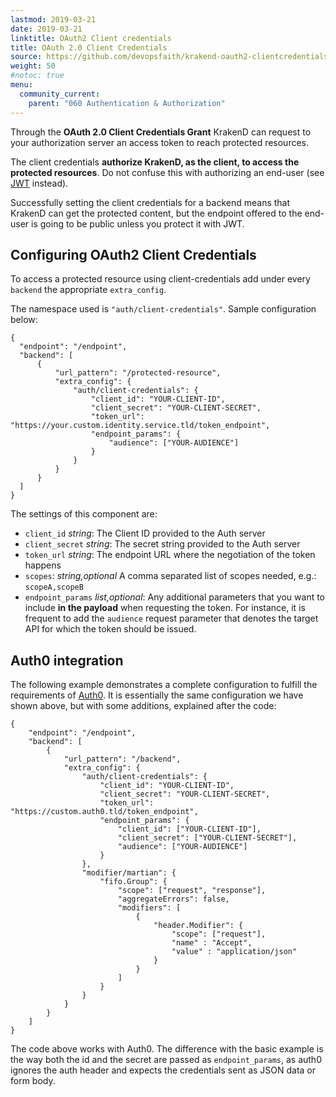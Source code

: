 ```yaml
---
lastmod: 2019-03-21
date: 2019-03-21
linktitle: OAuth2 Client credentials
title: OAuth 2.0 Client Credentials
source: https://github.com/devopsfaith/krakend-oauth2-clientcredentials
weight: 50
#notoc: true
menu:
  community_current:
    parent: "060 Authentication & Authorization"
---
```


Through the **OAuth 2.0 Client Credentials Grant** KrakenD can request to your authorization server an access token to reach protected resources.

The client credentials **authorize KrakenD, as the client, to access the protected resources**. Do not confuse this with authorizing an end-user (see [JWT](/docs/authorization/jwt-overview/) instead).

Successfully setting the client credentials for a backend means that KrakenD can get the protected content, but the endpoint offered to the end-user is going to be public unless you protect it with JWT.

## Configuring OAuth2 Client Credentials
To access a protected resource using client-credentials add under every `backend` the appropriate `extra_config`.

The namespace used is `"auth/client-credentials"`. Sample configuration below:

    {
      "endpoint": "/endpoint",
      "backend": [
          {
              "url_pattern": "/protected-resource",
              "extra_config": {
                  "auth/client-credentials": {
                      "client_id": "YOUR-CLIENT-ID",
                      "client_secret": "YOUR-CLIENT-SECRET",
                      "token_url": "https://your.custom.identity.service.tld/token_endpoint",
                      "endpoint_params": {
                          "audience": ["YOUR-AUDIENCE"]
                      }
                  }
              }
          }
      ]
    }

The settings of this component are:

- `client_id` *string*: The Client ID provided to the Auth server
- `client_secret` *string*: The secret string provided to the Auth server
- `token_url` *string*: The endpoint URL where the negotiation of the token happens
- `scopes`: *string,optional* A comma separated list of scopes needed, e.g.: `scopeA,scopeB`
- `endpoint_params` *list,optional*: Any additional parameters that you want to include **in the payload** when requesting the token. For instance, it is frequent to add the `audience` request parameter that denotes the target API for which the token should be issued.


## Auth0 integration
The following example demonstrates a complete configuration to fulfill the requirements of [Auth0](https://auth0.com/). It is essentially the same configuration we have shown above, but with some additions, explained after the code:

    {
        "endpoint": "/endpoint",
        "backend": [
            {
                "url_pattern": "/backend",
                "extra_config": {
                    "auth/client-credentials": {
                        "client_id": "YOUR-CLIENT-ID",
                        "client_secret": "YOUR-CLIENT-SECRET",
                        "token_url": "https://custom.auth0.tld/token_endpoint",
                        "endpoint_params": {
                            "client_id": ["YOUR-CLIENT-ID"],
                            "client_secret": ["YOUR-CLIENT-SECRET"],
                            "audience": ["YOUR-AUDIENCE"]
                        }
                    },
                    "modifier/martian": {
                        "fifo.Group": {
                            "scope": ["request", "response"],
                            "aggregateErrors": false,
                            "modifiers": [
                                {
                                    "header.Modifier": {
                                        "scope": ["request"],
                                        "name" : "Accept",
                                        "value" : "application/json"
                                    }
                                }
                            ]
                        }
                    }
                }
            }
        ]
    }

The code above works with Auth0. The difference with the basic example is the way both the id and the secret are passed as `endpoint_params`, as auth0 ignores the auth header and expects the credentials sent as JSON data or form body.
